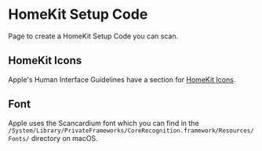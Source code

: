 # HomeKit Setup Code

Page to create a HomeKit Setup Code you can scan.

## HomeKit Icons

Apple's Human Interface Guidelines have a section for [HomeKit Icons](https://developer.apple.com/design/human-interface-guidelines/homekit/overview/icons/).

## Font

Apple uses the Scancardium font which you can find in the `/System/Library/PrivateFrameworks/CoreRecognition.framework/Resources/Fonts/` directory on macOS.
